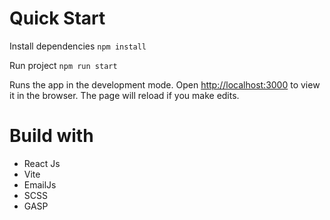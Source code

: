 # Quick Start

Install dependencies `npm install`

Run project `npm run start`

Runs the app in the development mode.
Open [http://localhost:3000](http://localhost:3000) to view it in the browser. The page will reload if you make edits.

# Build with

- React Js
- Vite
- EmailJs
- SCSS
- GASP

